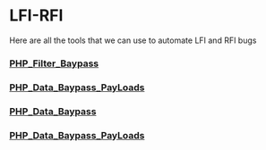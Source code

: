 # LFI-RFI
Here are all the tools that we can use to automate LFI and RFI bugs

### [PHP_Filter_Baypass](https://github.com/MolCoteH/LFI-RFI/blob/main/README_PHP_Filter_Baypass.md)
### [PHP_Data_Baypass_PayLoads](https://github.com/MolCoteH/LFI-RFI/blob/Hack/PHP_Data_Payloads.md)

### [PHP_Data_Baypass](https://github.com/MolCoteH/LFI-RFI/blob/main/README_PHP_Data_Baypass.md)
### [PHP_Data_Baypass_PayLoads](https://github.com/MolCoteH/LFI-RFI/blob/Hack/PHP_Data_Payloads.md)
